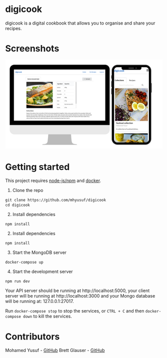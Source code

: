 # digicook
digicook is a digital cookbook that allows you to organise and share your recipes.

# Screenshots
![Screenshots](https://github.com/mhyusuf/digicook/raw/master/images/readme-1.png)

# Getting started
This project requires [node-js/npm](https://www.google.com) and [docker](https://www.docker.com/get-started).

1. Clone the repo
```shell
git clone https://github.com/mhyusuf/digicook
cd digicook
```

2. Install dependencies
```shell
npm install
```

2. Install dependencies
```shell
npm install
```

3. Start the MongoDB server
```shell
docker-compose up
```

4. Start the development server
```shell
npm run dev
```

Your API server should be running at http://localhost:5000, your client server will be running at http://localhost:3000 and your Mongo database will be running at: 127.0.0.1:27017.

Run `docker-compose stop` to stop the services, or `CTRL + C` and then `docker-compose down` to kill the services.

# Contributors
Mohamed Yusuf - [GitHub](https://github.com/mhyusuf)
Brett Glauser - [GitHub](https://github.com/bmcglauser)
